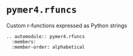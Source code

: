 # `pymer4.rfuncs`

Custom r-functions expressed as Python strings

```{eval-rst}
.. automodule:: pymer4.rfuncs
  :members:
  :member-order: alphabetical
```